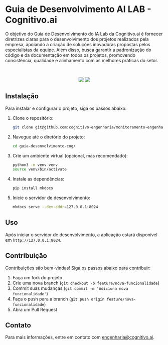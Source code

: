 # Guia de Desenvolvimento AI LAB - Cognitivo.ai

O objetivo do Guia de Desenvolvimento do IA Lab da Cognitivo.ai é fornecer diretrizes claras para o desenvolvimento dos projetos realizados pela empresa, apoiando a criação de soluções inovadoras propostas pelos especialistas da equipe. Além disso, busca garantir a padronização do código e da documentação em todos os projetos, promovendo consistência, qualidade e alinhamento com as melhores práticas do setor.

<br>

<p align="center">
  <img src="http://img.shields.io/static/v1?label=STATUS&message=EM%20DESENVOLVIMENTO&color=ORANGE&style=for-the-badge"/>
  <img src="http://img.shields.io/static/v1?label=mkdocs&message=1.x&color=blue&style=for-the-badge&logo=markdown"/>
</p>

## Instalação
Para instalar e configurar o projeto, siga os passos abaixo:

1. Clone o repositório:
    ```bash
    git clone git@github.com:cognitivo-engenharia/monitoramento-engenharia.git
    ```
2. Navegue até o diretório do projeto:
    ```bash
    cd guia-desenvolvimento-cog/
    ```
3. Crie um ambiente virtual (opcional, mas recomendado):
    ```bash
    python3 -m venv venv
    source venv/bin/activate
    ```
4. Instale as dependências:
    ```bash
    pip install mkdocs
    ```
5. Inicie o servidor de desenvolvimento:
    ```bash
    mkdocs serve --dev-addr=127.0.0.1:8024
    ```
    
## Uso
Após iniciar o servidor de desenvolvimento, a aplicação estará disponível em `http://127.0.0.1:8024`.

## Contribuição
Contribuições são bem-vindas! Siga os passos abaixo para contribuir:

1. Faça um fork do projeto
2. Crie uma nova branch (`git checkout -b feature/nova-funcionalidade`)
3. Commit suas mudanças (`git commit -m 'Adiciona nova funcionalidade'`)
4. Faça o push para a branch (`git push origin feature/nova-funcionalidade`)
5. Abra um Pull Request

## Contato
Para mais informações, entre em contato com [engenharia@cognitivo.ai](mailto:engenharia@cognitivo.ai).
